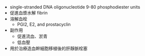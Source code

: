 - single-stranded DNA oligonucleotide 9-80 phosphodiester units
- 促進血漿水解 fibrin
- 溶解血栓
	- PGI2, E2, and prostacyclin
- 副作用
	- 促進流血、淤青
	- 低血壓
- 用於治療造血幹細胞移植後的肝靜脈栓塞
